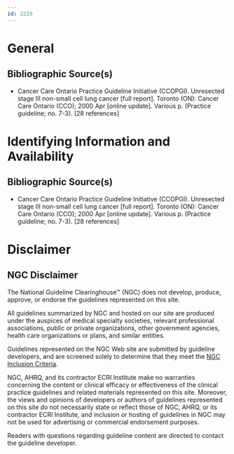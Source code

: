 ```yaml
---
id: 2229
---
```


# General

## Bibliographic Source(s)

- Cancer Care Ontario Practice Guideline Initiative (CCOPGI). Unresected stage III non-small cell lung cancer [full report]. Toronto (ON): Cancer Care Ontario (CCO); 2000 Apr [online update]. Various p. (Practice guideline; no. 7-3). [28 references]

# Identifying Information and Availability

## Bibliographic Source(s)

- Cancer Care Ontario Practice Guideline Initiative (CCOPGI). Unresected stage III non-small cell lung cancer [full report]. Toronto (ON): Cancer Care Ontario (CCO); 2000 Apr [online update]. Various p. (Practice guideline; no. 7-3). [28 references]

# Disclaimer

## NGC Disclaimer

The National Guideline Clearinghouse™ (NGC) does not develop, produce, approve, or endorse the guidelines represented on this site.

All guidelines summarized by NGC and hosted on our site are produced under the auspices of medical specialty societies, relevant professional associations, public or private organizations, other government agencies, health care organizations or plans, and similar entities.

Guidelines represented on the NGC Web site are submitted by guideline developers, and are screened solely to determine that they meet the [NGC Inclusion Criteria](/help-and-about/summaries/inclusion-criteria).

NGC, AHRQ, and its contractor ECRI Institute make no warranties concerning the content or clinical efficacy or effectiveness of the clinical practice guidelines and related materials represented on this site. Moreover, the views and opinions of developers or authors of guidelines represented on this site do not necessarily state or reflect those of NGC, AHRQ, or its contractor ECRI Institute, and inclusion or hosting of guidelines in NGC may not be used for advertising or commercial endorsement purposes.

Readers with questions regarding guideline content are directed to contact the guideline developer.

